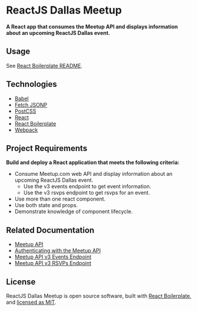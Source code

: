 # ReactJS Dallas Meetup
**A React app that consumes the Meetup API and displays information about an upcoming ReactJS Dallas event.**

## Usage
See [React Boilerplate README](https://github.com/gunnarjohnson/react-boilerplate/blob/master/README.md).

## Technologies
* [Babel](https://github.com/babel/babel)
* [Fetch JSONP](https://github.com/camsong/fetch-jsonp)
* [PostCSS](https://github.com/postcss/postcss)
* [React](https://github.com/facebook/react)
* [React Boilerplate](https://github.com/gunnarjohnson/react-boilerplate)
* [Webpack](https://github.com/webpack/webpack)

## Project Requirements
**Build and deploy a React application that meets the following criteria:**
* Consume Meetup.com web API and display information about an upcoming ReactJS Dallas event.
  * Use the v3 events endpoint to get event information.
  * Use the v3 rsvps endpoint to get rsvps for an event.
* Use more than one react component.
* Use both state and props.
* Demonstrate knowledge of component lifecycle.

## Related Documentation
* [Meetup API](https://www.meetup.com/meetup_api/)
* [Authenticating with the Meetup API](https://www.meetup.com/meetup_api/auth/)
* [Meetup API v3 Events Endpoint](https://secure.meetup.com/meetup_api/console/?path=/:urlname/events)
* [Meetup API v3 RSVPs Endpoint](https://secure.meetup.com/meetup_api/console/?path=/:urlname/events/:event_id/rsvps)

## License
ReactJS Dallas Meetup is open source software, built with [React Boilerplate](https://github.com/gunnarjohnson/react-boilerplate), and [licensed as MIT](https://github.com/gunnarjohnson/reactjs-dallas/blob/master/LICENSE.txt).